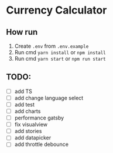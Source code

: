 # Currency Calculator

## How run

1. Create `.env` from `.env.example`
2. Run cmd `yarn install` or `npm install`
3. Run cmd `yarn start` or `npm run start`

## TODO:

- [ ] add TS
- [ ] add change language select
- [ ] add test
- [ ] add charts
- [ ] performance gatsby
- [ ] fix visualview
- [ ] add stories
- [ ] add datapicker
- [ ] add throttle debounce
